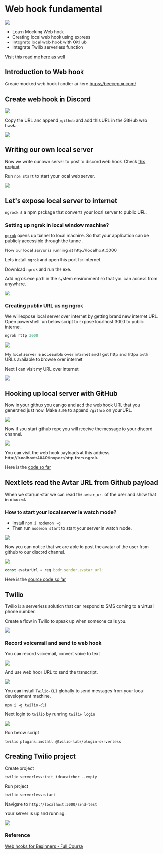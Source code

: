# Web hook fundamental

![](https://i.imgur.com/61FAXpr.gif)

- Learn Mocking Web hook 
- Creating local web hook using express
- Integrate local web hook with GitHub
- Integrate Twilio serverless function 

Visit this read me [here as well](http://www.rupeshtiwari.com/coding-examples-webhook-sample-app/) 

## Introduction to Web hook

Create mocked web hook handler at here https://beeceptor.com/

## Create web hook in Discord

![](https://i.imgur.com/dF4wgPK.png)

Copy the URL and append `/github` and add this URL in the GitHub web hook.

![](https://i.imgur.com/h1PL0Qc.png)

## Writing our own local server

Now we write our own server to post to discord web hook.
Check [this project](express-discorder/package.json)

Run `npm start` to start your local web server.

![](https://i.imgur.com/mmAjIdZ.png)

## Let's expose local server to internet

`ngrock` is a npm package that converts your local server to public URL.

### Setting up ngrok in local window machine?

[`ngrok`](https://ngrok.com/) opens up tunnel to local machine. So that your application can be publicly accessible through the tunnel.

Now our local server is running at http://localhost:3000

Lets install `ngrok` and open this port for internet.

Download `ngrok` and run the exe.

Add ngrok.exe path in the system environment so that you can access from anywhere.

![](https://i.imgur.com/DLRVAgw.png)

### Creating public URL using ngrok

We will expose local server over internet by getting brand new internet URL.
Open powershell run below script to expose localhost:3000 to public internet.

```powershell
ngrok http 3000
```

![](https://i.imgur.com/xbmFDKj.png)

My local server is accessible over internet and I get http and https both URLs available to browse over internet

Next I can visit my URL over internet

![](https://i.imgur.com/q0wF6aM.png)


## Hooking up local server with GitHub 

Now in your github you can go and add the web hook URL that you generated just now. Make sure to append `/github` on your URL. 

![](https://i.imgur.com/C0A8KNI.png)


Now if you start github repo you will receive the message to your discord channel. 

![](https://i.imgur.com/61FAXpr.gif)

You can visit the web hook payloads at this address http://localhost:4040/inspect/http from ngrok. 



Here is the [code so far](https://github.com/rupeshtiwari/coding-examples-webhook-sample-app/commit/e81078d4a4bc5c64a2b4d59471d4d2a89eee168c)

## Next lets read the Avtar URL from Github payload

When we star/un-star we can read the `avtar_url` of the user and show that in discord. 


### How to start your local server in watch mode? 

- Install `npm i nodemon -g` 
- Then run `nodemon start` to start your server in watch mode. 

![](https://i.imgur.com/64T50Md.png)

Now you can notice that we are able to post the avatar of the user from github to our discord channel. 

![](https://i.imgur.com/0e5qmWY.png)

```js
const avatarUrl = req.body.sender.avatar_url;
```

Here is the [source code so far](https://github.com/rupeshtiwari/coding-examples-webhook-sample-app/commit/a7ac2e96c3e1280cb0b77f4ebfa8beb007253cb1)

## Twilio 

Twilio is a serverless solution that can respond to SMS coming to a virtual phone number. 

Create a flow in Twilio to speak up when someone calls you.

![](https://i.imgur.com/IJ2u1lm.png)

### Record voicemail and send to web hook 

You can record voicemail, convert voice to text 

![](https://i.imgur.com/SB8bWeq.png)

And use web hook URL to send the transcript. 

![](https://i.imgur.com/hWXuQbe.png)

You can install `Twilio-CLI` globally to send messages from your local development machine. 

`npm i -g twilio-cli`

Next login to `twilio` by running `twilio login`

![](https://i.imgur.com/kSiPNqU.png)


Run below script 

```
twilio plugins:install @twilio-labs/plugin-serverless
```

## Creating Twilio project

Create project 

```
twilio serverless:init ideacatcher --empty
```

Run project

```
twilio serverless:start
```

Navigate to `http://localhost:3000/send-test`

Your server is up and running. 

![](https://i.imgur.com/JFMfcgB.png)

### Reference 

[Web hooks for Beginners - Full Course](https://www.youtube.com/watch?v=41NOoEz3Tzc&t=2584s)

